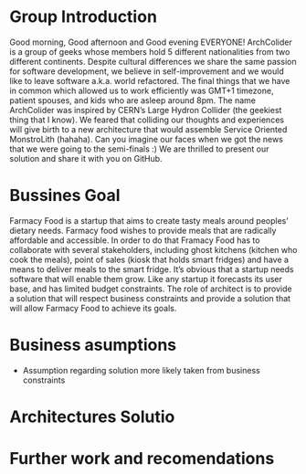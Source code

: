 # Group Introduction

Good morning, Good afternoon and Good evening EVERYONE! ArchColider is a group of geeks whose members hold 5 different nationalities from two different continents. Despite cultural differences we share the same passion for software development, we believe in self-improvement and we would like to leave software a.k.a. world refactored. The final things that we have in common which allowed us to work efficiently was GMT+1 timezone, patient spouses, and kids who are asleep around 8pm. The name ArchColider was inspired by CERN’s Large Hydron Collider (the geekiest thing that I know). We feared that colliding our thoughts and experiences will give birth to a new architecture that would assemble Service Oriented MonstroLith (hahaha). Can you imagine our faces when we got the news that we were going to the semi-finals :) We are thrilled to present our solution and share it with you on GitHub.

# Bussines Goal
Farmacy Food is a startup that aims to create tasty meals around peoples’ dietary needs. Farmacy food wishes to provide meals that are radically affordable and accessible. In order to do that Framacy Food has to collaborate with several stakeholders, including ghost kitchens (kitchen who cook the meals), point of sales (kiosk that holds smart fridges) and have a means to deliver meals to the smart fridge. It’s obvious that a startup needs software that will enable them grow. Like any startup it forecasts its user base, and has limited budget constraints. The role of architect is to provide a solution that will respect business constraints and provide a solution that will allow Farmacy Food to achieve its goals.

# Business asumptions
* Assumption regarding solution more likely taken from business constraints

# Architectures Solutio

# Further work and recomendations
